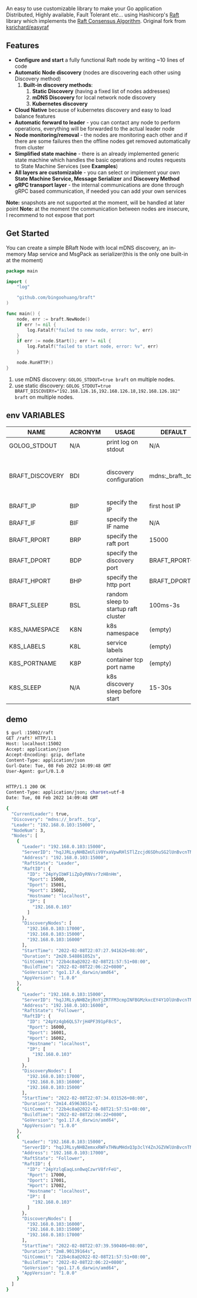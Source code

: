 An easy to use customizable library to make your Go application Distributed, Highly available, Fault Tolerant etc...
using Hashicorp's [Raft](https://github.com/hashicorp/raft) library which implements the
[Raft Consensus Algorithm](https://raft.github.io/). Original fork from [ksrichard/easyraf](https://github.com/ksrichard/easyraft)

Features
---

- **Configure and start** a fully functional Raft node by writing ~10 lines of code
- **Automatic Node discovery** (nodes are discovering each other using Discovery method)
    1. **Built-in discovery methods**:
        1. **Static Discovery** (having a fixed list of nodes addresses)
        2. **mDNS Discovery** for local network node discovery
        3. **Kubernetes discovery**
- **Cloud Native** because of kubernetes discovery and easy to load balance features
- **Automatic forward to leader** - you can contact any node to perform operations, everything will be forwarded to the
  actual leader node
- **Node monitoring/removal** - the nodes are monitoring each other and if there are some failures then the offline
  nodes get removed automatically from cluster
- **Simplified state machine** - there is an already implemented generic state machine which handles the basic
  operations and routes requests to State Machine Services (see **Examples**)
- **All layers are customizable** - you can select or implement your own **State Machine Service, Message Serializer**
  and **Discovery Method**
- **gRPC transport layer** - the internal communications are done through gRPC based communication, if needed you can
  add your own services

**Note:** snapshots are not supported at the moment, will be handled at later point
**Note:** at the moment the communication between nodes are insecure, I recommend to not expose that port

Get Started
---
You can create a simple BRaft Node with local mDNS discovery, an in-memory Map service and MsgPack as serializer(this
is the only one built-in at the moment)

```go
package main

import (
	"log"

	"github.com/bingoohuang/braft"
)

func main() {
	node, err := braft.NewNode()
	if err != nil {
		log.Fatalf("failed to new node, error: %v", err)
	}
	if err := node.Start(); err != nil {
		log.Fatalf("failed to start node, error: %v", err)
	}

	node.RunHTTP()
}
```

1. use mDNS discovery: `GOLOG_STDOUT=true braft` on multiple nodes.
1. use static discovery: `GOLOG_STDOUT=true BRAFT_DISCOVERY="192.168.126.16,192.168.126.18,192.168.126.182" braft`  on multiple nodes.


## env VARIABLES

| NAME            | ACRONYM | USAGE                                | DEFAULT          | EXAMPELE                                                                                                                                             |
|-----------------|---------|--------------------------------------|------------------|------------------------------------------------------------------------------------------------------------------------------------------------------|
| GOLOG_STDOUT    | N/A     | print log on stdout                  | N/A              | `export GOLOG_STDOUT=true`                                                                                                                           |
| BRAFT_DISCOVERY | BDI     | discovery configuration              | mdns:_braft._tcp | `export BRAFT_DISCOVERY="mdns:_braft._tcp"`<p>`export BRAFT_DISCOVERY="static:192.168.1.1,192.168.1.2,192.168.1.3"`<p>`export BRAFT_DISCOVERY="k8s"` |
| BRAFT_IP        | BIP     | specify the IP                       | first host IP    | `export BRAFT_IP=192.168.1.1`                                                                                                                        |
| BRAFT_IF        | BIF     | specify the IF name                  | N/A              | `export BRAFT_IF=eth0`                                                                                                                               |
| BRAFT_RPORT     | BRP     | specify the raft port                | 15000            | `export BRAFT_RPORT=15000`                                                                                                                           |
| BRAFT_DPORT     | BDP     | specify the discovery port           | BRAFT_RPORT+1    | `export BRAFT_DPORT=15001`                                                                                                                           |
| BRAFT_HPORT     | BHP     | specify the http port                | BRAFT_DPORT+1    | `export BRAFT_HPORT=15002`                                                                                                                           |
| BRAFT_SLEEP     | BSL     | random sleep to startup raft cluster | 100ms-3s         | `export BRAFT_SLEEP=100ms-3s`                                                                                                                        |
| K8S_NAMESPACE   | K8N     | k8s namespace                        | (empty)          | `export K8S_NAMESPACE=prod`                                                                                                                          |
| K8S_LABELS      | K8L     | service labels                       | (empty)          | `export K8S_LABELS=svc=braft`                                                                                                                        |
| K8S_PORTNAME    | K8P     | container tcp port name              | (empty)          | `export K8S_PORTNAME=http`                                                                                                                           |
| K8S_SLEEP       | N/A     | k8s discovery sleep before start     | 15-30s           | `export K8S_SLEEP=30-50s`                                                                                                                            |

## demo

```sh
$ gurl :15002/raft
GET /raft? HTTP/1.1
Host: localhost:15002
Accept: application/json
Accept-Encoding: gzip, deflate
Content-Type: application/json
Gurl-Date: Tue, 08 Feb 2022 14:09:48 GMT
User-Agent: gurl/0.1.0


HTTP/1.1 200 OK
Content-Type: application/json; charset=utf-8
Date: Tue, 08 Feb 2022 14:09:48 GMT

{
  "CurrentLeader": true,
  "Discovery": "mdns://_braft._tcp",
  "Leader": "192.168.0.103:15000",
  "NodeNum": 3,
  "Nodes": [
    {
      "Leader": "192.168.0.103:15000",
      "ServerID": "hqJJRLsyNHBZeUliV0YxaVpwRHlSTlZzcjd6SDhuSG2lUnBvcnTNOpilRHBvcnTNOpmlSHBvcnTNOpqoSG9zdG5hbWWpbG9jYWxob3N0oklQka0xOTIuMTY4LjAuMTAz",
      "Address": "192.168.0.103:15000",
      "RaftState": "Leader",
      "RaftID": {
        "ID": "24pYyIbWF1iZpDyRNVsr7zH8nHm",
        "Rport": 15000,
        "Dport": 15001,
        "Hport": 15002,
        "Hostname": "localhost",
        "IP": [
          "192.168.0.103"
        ]
      },
      "DiscoveryNodes": [
        "192.168.0.103:17000",
        "192.168.0.103:15000",
        "192.168.0.103:16000"
      ],
      "StartTime": "2022-02-08T22:07:27.941626+08:00",
      "Duration": "2m20.548861052s",
      "GitCommit": "22b4c8a@2022-02-08T21:57:51+08:00",
      "BuildTime": "2022-02-08T22:06:22+0800",
      "GoVersion": "go1.17.6_darwin/amd64",
      "AppVersion": "1.0.0"
    },
    {
      "Leader": "192.168.0.103:15000",
      "ServerID": "hqJJRLsyNHBZejRnYjZRTFM3cmpINFBGMzkxcEY4Y1OlUnBvcnTNPoClRHBvcnTNPoGlSHBvcnTNPoKoSG9zdG5hbWWpbG9jYWxob3N0oklQka0xOTIuMTY4LjAuMTAz",
      "Address": "192.168.0.103:16000",
      "RaftState": "Follower",
      "RaftID": {
        "ID": "24pYz4gb6QLS7rjH4PF391pF8cS",
        "Rport": 16000,
        "Dport": 16001,
        "Hport": 16002,
        "Hostname": "localhost",
        "IP": [
          "192.168.0.103"
        ]
      },
      "DiscoveryNodes": [
        "192.168.0.103:17000",
        "192.168.0.103:16000",
        "192.168.0.103:15000"
      ],
      "StartTime": "2022-02-08T22:07:34.031526+08:00",
      "Duration": "2m14.45963851s",
      "GitCommit": "22b4c8a@2022-02-08T21:57:51+08:00",
      "BuildTime": "2022-02-08T22:06:22+0800",
      "GoVersion": "go1.17.6_darwin/amd64",
      "AppVersion": "1.0.0"
    },
    {
      "Leader": "192.168.0.103:15000",
      "ServerID": "hqJJRLsyNHBZemxxRWFxTHNuMHdxQ3p3clY4ZnJGZVWlUnBvcnTNQmilRHBvcnTNQmmlSHBvcnTNQmqoSG9zdG5hbWWpbG9jYWxob3N0oklQka0xOTIuMTY4LjAuMTAz",
      "Address": "192.168.0.103:17000",
      "RaftState": "Follower",
      "RaftID": {
        "ID": "24pYzlqEaqLsn0wqCzwrV8frFeU",
        "Rport": 17000,
        "Dport": 17001,
        "Hport": 17002,
        "Hostname": "localhost",
        "IP": [
          "192.168.0.103"
        ]
      },
      "DiscoveryNodes": [
        "192.168.0.103:16000",
        "192.168.0.103:15000",
        "192.168.0.103:17000"
      ],
      "StartTime": "2022-02-08T22:07:39.590406+08:00",
      "Duration": "2m8.90139164s",
      "GitCommit": "22b4c8a@2022-02-08T21:57:51+08:00",
      "BuildTime": "2022-02-08T22:06:22+0800",
      "GoVersion": "go1.17.6_darwin/amd64",
      "AppVersion": "1.0.0"
    }
  ]
}
```
